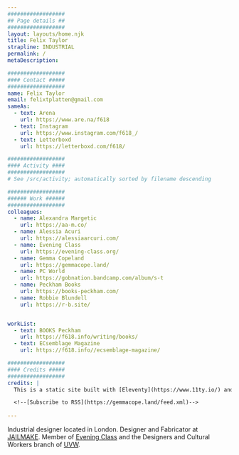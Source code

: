 ```yaml
---
##################
## Page details ##
##################
layout: layouts/home.njk
title: Felix Taylor
strapline: INDUSTRIAL
permalink: /
metaDescription:

##################
#### Contact #####
##################
name: Felix Taylor
email: felixtplatten@gmail.com
sameAs:
  - text: Arena
    url: https://www.are.na/f618
  - text: Instagram
    url: https://www.instagram.com/f618_/
  - text: Letterboxd
    url: https://letterboxd.com/f618/

##################
#### Activity ####
##################
# See /src/activity; automatically sorted by filename descending

##################
###### Work ######
##################
colleagues:
  - name: Alexandra Margetic
    url: https://aa-m.co/
  - name: Alessia Acuri 
    url: https://alessiaarcuri.com/
  - name: Evening Class
    url: https://evening-class.org/
  - name: Gemma Copeland
    url: https://gemmacope.land/
  - name: PC World
    url: https://gobnation.bandcamp.com/album/s-t
  - name: Peckham Books
    url: https://books-peckham.com/
  - name: Robbie Blundell
    url: https://r-b.site/


workList:
  - text: BOOKS Peckham
    url: https://f618.info/writing/books/
  - text: ECsemblage Magazine
    url: https://f618.info//ecsemblage-magazine/

##################
#### Credits #####
##################
credits: |
  This is a static site built with [Eleventy](https://www.11ty.io/) and [Arena](https://www.are.na/) by Piper Haywood. If you’re interested, you can check out the [Github repo](https://github.com/GemCopeland/personal-website). Your data isn’t collected when using this site.

  <!--[Subscribe to RSS](https://gemmacope.land/feed.xml)-->
  
---
```


Industrial designer located in London. Designer and Fabricator at [JAILMAKE](https://jailmake.com). Member of [Evening Class](https://evening-class.org) and the Designers and Cultural Workers branch of [UVW](https://twitter.com/UVW_DCW).

